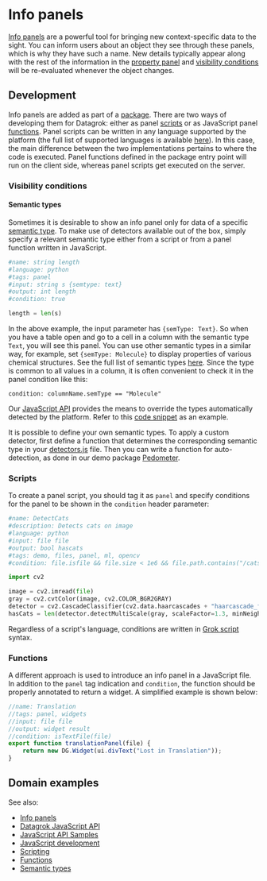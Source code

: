 <!-- TITLE: Add an info panel -->
<!-- SUBTITLE: -->

# Info panels

[Info panels](../../discover/info-panels.md) are a powerful tool for bringing new context-specific data to the sight.
You can inform users about an object they see through these panels, which is why they have such a name. New details
typically appear along with the rest of the information in the [property panel](../../overview/navigation.md#properties)
and [visibility conditions](#visibility-conditions) will be re-evaluated whenever the object changes.

## Development

Info panels are added as part of a [package](../develop.md). There are two ways of developing them for Datagrok: either
as panel [scripts](../scripting.md) or as JavaScript panel [functions](../overview/functions/function.md). Panel scripts
can be written in any language supported by the platform (the full list of supported languages is
available [here](../scripting.md#supported-languages)). In this case, the main difference between the two
implementations pertains to where the code is executed. Panel functions defined in the package entry point will run on
the client side, whereas panel scripts get executed on the server.

### Visibility conditions

#### Semantic types

Sometimes it is desirable to show an info panel only for data of a
specific [semantic type](../../discover/semantic-types.md). To make use of detectors available out of the box, simply
specify a relevant semantic type either from a script or from a panel function written in JavaScript.

```python
#name: string length
#language: python
#tags: panel
#input: string s {semtype: text}
#output: int length
#condition: true

length = len(s)
```

In the above example, the input parameter has `{semType: Text}`. So when you have a table open and go to a cell in a
column with the semantic type `Text`, you will see this panel. You can use other semantic types in a similar way, for
example, set `{semType: Molecule}` to display properties of various chemical structures. See the full list of semantic
types [here](../../discover/semantic-types.md#automatic-semantic-type-detection). Since the type is common to all values
in a column, it is often convenient to check it in the panel condition like this:

```
condition: columnName.semType == "Molecule"
```

Our [JavaScript API](../js-api.md) provides the means to override the types automatically detected by the platform.
Refer to this [code snippet](https://public.datagrok.ai/js/samples/data-frame/semantic-type-detection) as an example.

It is possible to define your own semantic types. To apply a custom detector, first define a function that determines
the corresponding semantic type in your [detectors.js](../develop.md#package-structure) file. Then you can write a
function for auto-detection, as done in our demo
package [Pedometer](https://github.com/datagrok-ai/public/tree/master/packages/Pedometer).

### Scripts

To create a panel script, you should tag it as `panel` and specify conditions for the panel to be shown in
the `condition` header parameter:

```python
#name: DetectCats
#description: Detects cats on image
#language: python
#input: file file
#output: bool hascats
#tags: demo, files, panel, ml, opencv
#condition: file.isfile && file.size < 1e6 && file.path.contains("/cats/") && (file.name.endsWith("jpg") || file.name.endswith("jpeg"))

import cv2

image = cv2.imread(file)
gray = cv2.cvtColor(image, cv2.COLOR_BGR2GRAY)
detector = cv2.CascadeClassifier(cv2.data.haarcascades + "haarcascade_frontalcatface.xml")
hasCats = len(detector.detectMultiScale(gray, scaleFactor=1.3, minNeighbors=3, minSize=(75, 75))) != 0
```

Regardless of a script's language, conditions are written in [Grok script](../../overview/grok-script.md) syntax.

### Functions

A different approach is used to introduce an info panel in a JavaScript file. In addition to the `panel` tag indication
and `condition`, the function should be properly annotated to return a widget. A simplified example is shown below:

```javascript
//name: Translation
//tags: panel, widgets
//input: file file
//output: widget result
//condition: isTextFile(file)
export function translationPanel(file) {
    return new DG.Widget(ui.divText("Lost in Translation"));
}
```

## Domain examples

See also:

* [Info panels](../../discover/info-panels.md)
* [Datagrok JavaScript API](../js-api.md)
* [JavaScript API Samples](https://public.datagrok.ai/js/samples/functions/info-panels/info-panels)
* [JavaScript development](../develop.md)
* [Scripting](../scripting.md)
* [Functions](../overview/functions/function.md)
* [Semantic types](../../discover/semantic-types.md)
